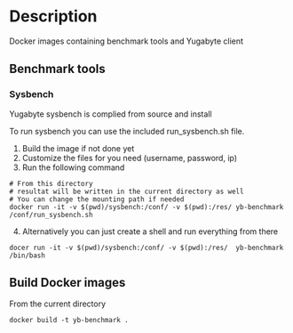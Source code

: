 # Description

Docker images containing benchmark tools and Yugabyte client

## Benchmark tools

### Sysbench
Yugabyte sysbench is complied from source and install

To run sysbench you can use the included run_sysbench.sh file.

1. Build the image if not done yet
2. Customize the files for you need (username, password, ip)
3. Run the following command

```shell
# From this directory
# resultat will be written in the current directory as well
# You can change the mounting path if needed
docker run -it -v $(pwd)/sysbench:/conf/ -v $(pwd):/res/ yb-benchmark /conf/run_sysbench.sh
```
4. Alternatively you can just create a shell and run everything from there

```shell
docer run -it -v $(pwd)/sysbench:/conf/ -v $(pwd):/res/  yb-benchmark /bin/bash
```



## Build Docker images

From the current directory

```shell
docker build -t yb-benchmark .
```

